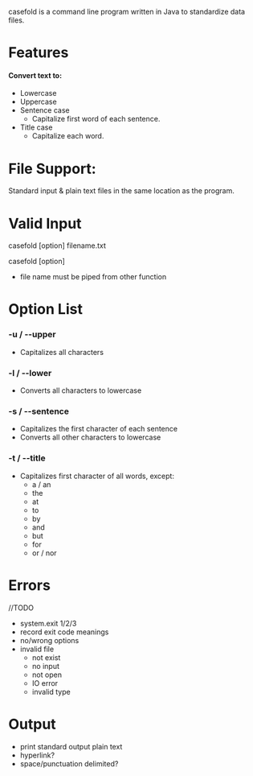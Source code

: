 casefold is a command line program written in Java to standardize data files.

# Features

#### Convert text to:

* Lowercase
* Uppercase
* Sentence case
  - Capitalize first word of each sentence.
* Title case
  - Capitalize each word.

# File Support:
Standard input & plain text files in the same location as the program.

# Valid Input
casefold [option] filename.txt

casefold [option]
  * file name must be piped from other function

# Option List

### -u / --upper

* Capitalizes all characters

### -l / --lower

* Converts all characters to lowercase

### -s / --sentence

* Capitalizes the first character of each sentence
* Converts all other characters to lowercase

### -t / --title

* Capitalizes first character of all words, except:
  * a / an
  * the
  * at
  * to
  * by
  * and
  * but
  * for
  * or / nor

# Errors
//TODO

* system.exit 1/2/3
* record exit code meanings
* no/wrong options
* invalid file
  * not exist
  * no input
  * not open
  * IO error
  * invalid type

# Output
  * print standard output plain text
  * hyperlink?
  * space/punctuation delimited?